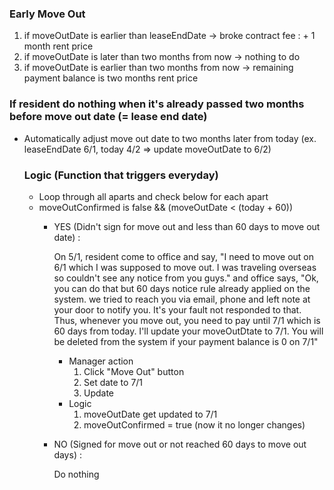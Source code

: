 ### Early Move Out
1. if moveOutDate is earlier than leaseEndDate
  -> broke contract fee : + 1 month rent price
2. if moveOutDate is later than two months from now
  -> nothing to do
3. if moveOutDate is earlier than two months from now
  -> remaining payment balance is two months rent price


### If resident do nothing when it's already passed two months before move out date (= lease end date)
- Automatically adjust move out date to two months later from today
  (ex. leaseEndDate 6/1, today 4/2 => update moveOutDate to 6/2)

  ### Logic (Function that triggers everyday)
  - Loop through all aparts and check below for each apart
  - moveOutConfirmed is false && (moveOutDate < (today + 60))
      - YES (Didn't sign for move out and less than 60 days to move out date) : 

          On 5/1, resident come to office and say, 
          "I need to move out on 6/1 which I was supposed to move out.
          I was traveling overseas so couldn't see any notice from you guys."
          and office says,
          "Ok, you can do that but 60 days notice rule already applied
          on the system. we tried to reach you via email, phone 
          and left note at your door to notify you.
          It's your fault not responded to that.
          Thus, whenever you move out, you need to pay until 7/1 
          which is 60 days from today.
          I'll update your moveOutDtate to 7/1.
          You will be deleted from the system if your payment balance is 0 on 7/1"

        - Manager action
          1. Click "Move Out" button
          2. Set date to 7/1
          3. Update
        - Logic
          1. moveOutDate get updated to 7/1
          2. moveOutConfirmed = true (now it no longer changes)
      
      - NO (Signed for move out or not reached 60 days to move out days) : 
      
        Do nothing

